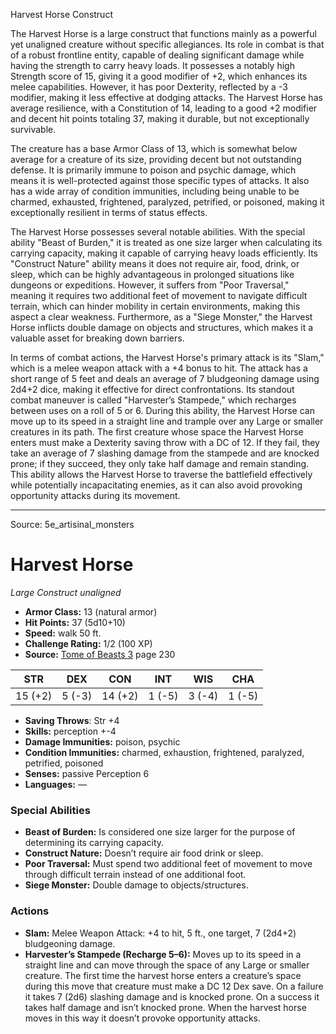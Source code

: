 <MonsterName/>Harvest Horse</MonsterName>
<CreatureType/>Construct</CreatureType>

<summary>The Harvest Horse is a large construct that functions mainly as a powerful yet unaligned creature without specific allegiances. Its role in combat is that of a robust frontline entity, capable of dealing significant damage while having the strength to carry heavy loads. It possesses a notably high Strength score of 15, giving it a good modifier of +2, which enhances its melee capabilities. However, it has poor Dexterity, reflected by a -3 modifier, making it less effective at dodging attacks. The Harvest Horse has average resilience, with a Constitution of 14, leading to a good +2 modifier and decent hit points totaling 37, making it durable, but not exceptionally survivable. </summary>

<detail>

The creature has a base Armor Class of 13, which is somewhat below average for a creature of its size, providing decent but not outstanding defense. It is primarily immune to poison and psychic damage, which means it is well-protected against those specific types of attacks. It also has a wide array of condition immunities, including being unable to be charmed, exhausted, frightened, paralyzed, petrified, or poisoned, making it exceptionally resilient in terms of status effects. 

The Harvest Horse possesses several notable abilities. With the special ability "Beast of Burden," it is treated as one size larger when calculating its carrying capacity, making it capable of carrying heavy loads efficiently. Its "Construct Nature" ability means it does not require air, food, drink, or sleep, which can be highly advantageous in prolonged situations like dungeons or expeditions. However, it suffers from "Poor Traversal," meaning it requires two additional feet of movement to navigate difficult terrain, which can hinder mobility in certain environments, making this aspect a clear weakness. Furthermore, as a "Siege Monster," the Harvest Horse inflicts double damage on objects and structures, which makes it a valuable asset for breaking down barriers.

In terms of combat actions, the Harvest Horse's primary attack is its "Slam," which is a melee weapon attack with a +4 bonus to hit. The attack has a short range of 5 feet and deals an average of 7 bludgeoning damage using 2d4+2 dice, making it effective for direct confrontations. Its standout combat maneuver is called "Harvester’s Stampede," which recharges between uses on a roll of 5 or 6. During this ability, the Harvest Horse can move up to its speed in a straight line and trample over any Large or smaller creatures in its path. The first creature whose space the Harvest Horse enters must make a Dexterity saving throw with a DC of 12. If they fail, they take an average of 7 slashing damage from the stampede and are knocked prone; if they succeed, they only take half damage and remain standing. This ability allows the Harvest Horse to traverse the battlefield effectively while potentially incapacitating enemies, as it can also avoid provoking opportunity attacks during its movement.</detail>



---

Source: 5e_artisinal_monsters

# Harvest Horse

*Large* *Construct* *unaligned*

- **Armor Class:** 13 (natural armor)
- **Hit Points:** 37 (5d10+10)
- **Speed:** walk 50 ft.
- **Challenge Rating:** 1/2 (100 XP)
- **Source:** [Tome of Beasts 3](https://koboldpress.com/kpstore/product/tome-of-beasts-3-for-5th-edition/) page 230

| STR | DEX | CON | INT | WIS | CHA |
| --- | --- | --- | --- | --- | --- |
| 15 (+2) | 5 (-3) | 14 (+2) | 1 (-5) | 3 (-4) | 1 (-5) |

- **Saving Throws**: Str +4
- **Skills:** perception +-4
- **Damage Immunities:** poison, psychic
- **Condition Immunities:** charmed, exhaustion, frightened, paralyzed, petrified, poisoned
- **Senses:** passive Perception 6
- **Languages:** —

### Special Abilities

- **Beast of Burden:** Is considered one size larger for the purpose of determining its carrying capacity.
- **Construct Nature:** Doesn’t require air food drink or sleep.
- **Poor Traversal:** Must spend two additional feet of movement to move through difficult terrain instead of one additional foot.
- **Siege Monster:** Double damage to objects/structures.

### Actions

- **Slam:** Melee Weapon Attack: +4 to hit, 5 ft., one target, 7 (2d4+2) bludgeoning damage.
- **Harvester’s Stampede (Recharge 5–6):** Moves up to its speed in a straight line and can move through the space of any Large or smaller creature. The first time the harvest horse enters a creature’s space during this move that creature must make a DC 12 Dex save. On a failure it takes 7 (2d6) slashing damage and is knocked prone. On a success it takes half damage and isn’t knocked prone. When the harvest horse moves in this way it doesn’t provoke opportunity attacks.





